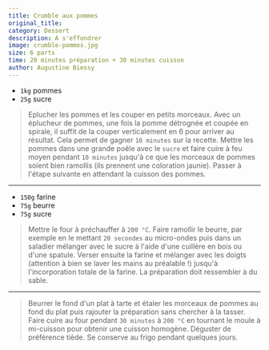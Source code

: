 ```yaml
---
title: Crumble aux pommes
original_title: 
category: Dessert
description: A s'effondrer
image: crumble-pommes.jpg
size: 6 parts
time: 20 minutes préparation + 30 minutes cuisson
author: Augustine Biessy
---
```


* `1kg` pommes
* `25g` sucre

> Eplucher les pommes et les couper en petits morceaux. Avec un éplucheur de pommes, une fois la pomme détrognée et coupée en spirale, il suffit de la couper verticalement en 6 pour arriver au résultat. Cela permet de gagner `10 minutes` sur la recette. Mettre les pommes dans une grande poêle avec le `sucre` et faire cuire à feu moyen pendant `10 minutes` jusqu'à ce que les morceaux de pommes soient bien ramollis (ils prennent une coloration jaunie). Passer à l'étape suivante en attendant la cuisson des pommes.

---

* `150g` farine
* `75g` beurre
* `75g` sucre

> Mettre le four à préchauffer à `200 °C`. Faire ramollir le beurre, par exemple en le mettant `20 secondes` au micro-ondes puis dans un saladier mélanger avec le sucre à l'aide d'une cuillère en bois ou d'une spatule. Verser ensuite la farine et mélanger avec les doigts (attention à bien se laver les mains au préalable !) jusqu'à l'incorporation totale de la farine. La préparation doit ressembler à du sable.

---

> Beurrer le fond d'un plat à tarte et étaler les morceaux de pommes au fond du plat puis rajouter la préparation sans chercher à la tasser. Faire cuire au four pendant `30 minutes` à `200 °C` en tournant le moule à mi-cuisson pour obtenir une cuisson homogène. Déguster de préférence tiède. Se conserve au frigo pendant quelques jours.
